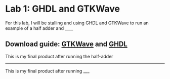 # Lab 1: GHDL and GTKWave
For this lab, I will be stalling and using GHDL and GTKWave to run an example of a half adder and ____ 

Download guide: [GTKWave](https://formulae.brew.sh/cask/gtkwave) and [GHDL](https://github.com/ghdl/ghdl/releases)
---
This is my final product after running the half-adder 

---
This is my final product after running ___

